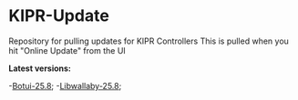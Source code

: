 # KIPR-Update
Repository for pulling updates for KIPR Controllers
This is pulled when you hit "Online Update" from the UI

**Latest versions:**

  -[Botui-25.8](https://github.com/kipr/botui);
  -[Libwallaby-25.8](https://github.com/kipr/libwallaby);
